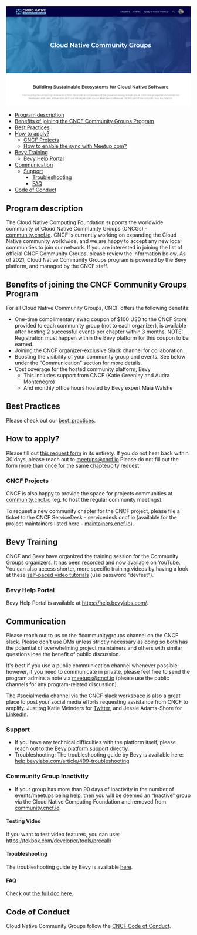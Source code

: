 ![cloud native community groups](./cncg.png)

- [Program description](#program-description)
- [Benefits of joining the CNCF Community Groups Program](#benefits-of-joining-the-cncf-community-groups-program)
- [Best Practices](#best-practices)
- [How to apply?](#how-to-apply)
  - [CNCF Projects](#cncf-projects)
  - [How to enable the sync with Meetup.com?](#how-to-enable-the-sync-with-meetupcom)
- [Bevy Training](#bevy-training)
  - [Bevy Help Portal](#bevy-help-portal)
- [Communication](#communication)
  - [Support](#support)
    - [Troubleshooting](#troubleshooting)
    - [FAQ](#faq)
- [Code of Conduct](#code-of-conduct)

## Program description

The Cloud Native Computing Foundation supports the worldwide community of Cloud Native Community Groups (CNCGs) - [community.cncf.io](https://community.cncf.io).
CNCF is currently working on expanding the Cloud Native community worldwide, and we are happy to accept any new local communities to join our network.
If you are interested in joining the list of official CNCF Community Groups, please review the information below.
As of 2021, Cloud Native Community Groups program is powered by the Bevy platform, and managed by the CNCF staff.

## Benefits of joining the CNCF Community Groups Program

For all Cloud Native Community Groups, CNCF offers the following benefits:
- One-time complimentary swag coupon of $100 USD to the CNCF Store provided to each community group (not to each organizer), is available after hosting 2 successful events per chapter within 3 months. NOTE: Registration must happen within the Bevy platform for this coupon to be earned.
- Joining the CNCF organizer-exclusive Slack channel for collaboration
- Boosting the visibility of your community group and events. See below under the “Communication” section for more details.
- Cost coverage for the hosted community platform, Bevy
  - This includes support from CNCF (Katie Greenley and Audra Montenegro)
  - And monthly office hours hosted by Bevy expert Maia Walshe

## Best Practices

Please check out our [best_practices](./best_practices.md).

## How to apply?

Please fill out [this request form](https://docs.google.com/forms/d/e/1FAIpQLScknQNnuhm-BLF4TQ5_wNXhtg18Sg7CWXkvwLhEpbCnyWr9gA/viewform) in its entirety. If you do not hear back within 30 days, please reach out to meetups@cncf.io Please do not fill out the form more than once for the same chapter/city request.


### CNCF Projects

CNCF is also happy to provide the space for projects communities at [community.cncf.io](https://community.cncf.io) (eg. to host the regular community meetings).

To request a new community chapter for the CNCF project, please file a ticket to the CNCF ServiceDesk - servicedesk.cncf.io (available for the project maintainers listed here - [maintainers.cncf.io](https://maintainers.cncf.io/)).

## Bevy Training

CNCF and Bevy have organized the training session for the Community Groups organizers. It has been recorded and now [available on YouTube](https://www.youtube.com/watch?v=_rBdomoYlmc).
You can also access shorter, more specific training videos by having a look at these [self-paced video tutorials](http://vimeo.com/showcase/bevy-virtual-conference) (use password "devfest").

### Bevy Help Portal

Bevy Help Portal is available at <https://help.bevylabs.com/>.

## Communication

Please reach out to us on the #communitygroups channel on the CNCF slack. Please don't use DMs unless strictly necessary as doing so both has the potential of overwhelming project maintainers and others with similar questions lose the benefit of public discussion.

It's best if you use a public communication channel whenever possible; however, if you need to communicate in private, please feel free to send the program admins a note via meetups@cncf.io (please use the public channels for any program-related discussion).

The #socialmedia channel via the CNCF slack workspace is also a great place to post your social media efforts requesting assistance from CNCF to amplify. Just tag Katie Meinders for [Twitter](https://twitter.com/CloudNativeFdn), and Jessie Adams-Shore for [LinkedIn](https://www.linkedin.com/company/cloud-native-computing-foundation/about/).


### Support

- If you have any technical difficulties with the platform itself, please reach out to the [Bevy platform support](https://help.bevylabs.com/) directly.
- Troubleshooting: The troubleshooting guide by Bevy is available here: [help.bevylabs.com/article/499-troubleshooting](https://help.bevylabs.com/article/499-troubleshooting)

### Community Group Inactivity

- If your group has more than 90 days of inactivity in the number of events/meetups being help, then you will be deemed an “Inactive” group via the Cloud Native Computing Foundation and removed from [community.cncf.io](https://community.cncf.io/)

#### Testing Video

If you want to test video features, you can use: https://tokbox.com/developer/tools/precall/

#### Troubleshooting

The troubleshooting guide by Bevy is available [here](https://help.bevylabs.com/article/499-troubleshooting).

#### FAQ

Check out [the full doc here](https://github.com/cncf/communitygroups/blob/main/FAQ.md).

## Code of Conduct

Cloud Native Community Groups follow the [CNCF Code of Conduct](https://github.com/cncf/foundation/blob/master/code-of-conduct.md).
